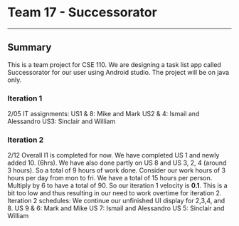 # Team 17 - Successorator

---

## Summary

This is a team project for CSE 110. We are designing a task list app called Successorator for our user using Android studio. The project will be on java only.

### Iteration 1

2/05
IT assignments:
US1 & 8: Mike and Mark
US2 & 4: Ismail and Alessandro
US3: Sinclair and William

### Iteration 2

2/12
Overall I1 is completed for now. We have completed US 1 and newly added 10. (6hrs). We have also done partly on US 8 and US 3, 2, 4 (around 3 hours). So a total of 9 hours of work done. Consider our work hours of 3 hours per day from mon to fri. We have a total of 15 hours per person. Multiply by 6 to have a total of 90. So our iteration 1 velocity is **0.1**. This is a bit too low and thus resulting in our need to work overtime for iteration 2.
Iteration 2 schedules:
We continue our unfinished UI display for 2,3,4, and 8.
US 9 & 6: Mark and Mike
US 7: Ismail and Alessandro
US 5: Sinclair and William
